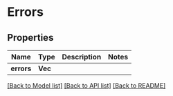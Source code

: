 # Errors

## Properties
Name | Type | Description | Notes
------------ | ------------- | ------------- | -------------
**errors** | **Vec<String>** |  | 

[[Back to Model list]](../README.md#documentation-for-models) [[Back to API list]](../README.md#documentation-for-api-endpoints) [[Back to README]](../README.md)


